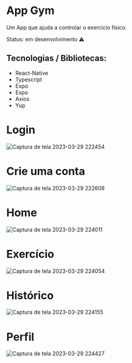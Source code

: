 <h1> 
  App Gym
</h1
<p> Um App que ajuda a controlar o exercício físico. </p>

<p> Status: em desenvolvimento ⚠️</p>

<h2> Tecnologias / Bibliotecas: </h2>

+ React-Native
+ Typescript
+ Expo
+ Expo
+ Axios
+ Yup

<h1> Login </h1>

![Captura de tela 2023-03-29 222454](https://user-images.githubusercontent.com/66790414/228704065-2cbf1477-d89c-4b4a-8b80-9c16958cdd44.png)

<h1> Crie uma conta </h1>

![Captura de tela 2023-03-29 222608](https://user-images.githubusercontent.com/66790414/228704250-2d3104d3-9c39-4e79-9d2b-bb5c6140bd55.png)

<h1> Home  </h1>

![Captura de tela 2023-03-29 224011](https://user-images.githubusercontent.com/66790414/228705979-fff822ff-208f-4dd9-ae07-d199b91d9c5d.png)

<h1> Exercício  </h1>

![Captura de tela 2023-03-29 224054](https://user-images.githubusercontent.com/66790414/228706142-5623811a-b410-48d0-9e05-abc9ef705a0f.png)

<h1> Histórico  </h1>

![Captura de tela 2023-03-29 224155](https://user-images.githubusercontent.com/66790414/228706332-9059224c-6ce2-489e-baf1-04ae0f65e723.png)

<h1> Perfil  </h1>

![Captura de tela 2023-03-29 224427](https://user-images.githubusercontent.com/66790414/228706542-b72588ef-fb18-4ea8-8e6e-a6fdd3bb602a.png)


